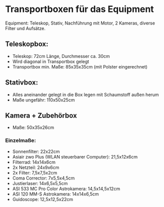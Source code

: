 # Transportboxen für das Equipment

Equipment: Teleskop, Stativ, Nachführung mit Motor, 2 Kameras, diverse Filter und Aufsätze.

## Teleskopbox:
+ Teleskop: 72cm Länge, Durchmesser ca. 30cm
+ Wird diagonal in Transportbox gelegt
+ Transportbox min. Maße: 85x35x35cm (mit Polster eingerechnet)

## Stativbox: 
+ Alles aneinander gelegt in die Box legen mit Schaumstoff außen herum
+ Maße ungefähr: 110x50x25cm

## Kamera + Zubehörbox

+ Maße: 50x35x26cm

### Einzelmaße:

+ Sonnenfilter: 22x22cm
+ Asiair zwo Plus (WLAN steuerbarer Computer): 21,5x12x6cm
+ Filterrad: 14x14x6cm
+ 2x Netzteil: 24x9x6cm
+ 2x Filter: 7,5x7,5x2cm
+ Coma Corrector: 7x5,5x4,5cm
+ Justierlaser: 14x6,5x5,5cm
+ ASI 533 MC Pro Color Astrokamera: 14,5x14,5x12cm
+ ASI 120 MM-S Astrokamera: 14x14x6,5cm
+ Guidoscope: 12,5x12,5x22cm
